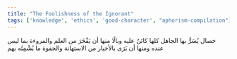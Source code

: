 ```yaml
---
title: "The Foolishness of the Ignorant"
tags: ['knowledge', 'ethics', 'good-character', "aphorism-compilation"]
---
```


 خصال يُسَرُّ بها الجاهل كلها كائنٌ عليه وبالًا منها أن يَفْخَرَ من العلم والمروءة بما ليس عنده ومنها أن يَرَى بالأخيار من الاستهانة والجفوة ما يُشْمِتُه بهم
